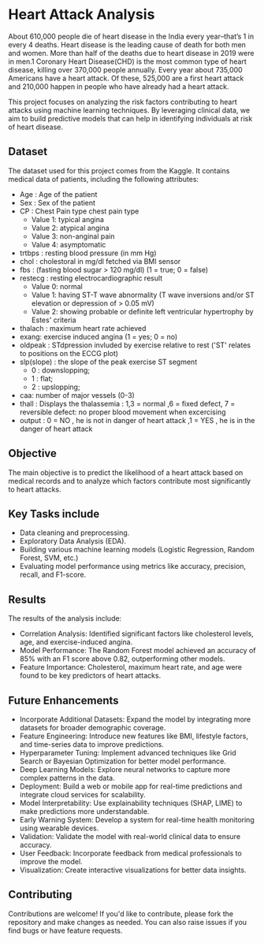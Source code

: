
# Heart Attack Analysis

About 610,000 people die of heart disease in the India every year–that’s 1 in every 4 deaths.
Heart disease is the leading cause of death for both men and women. More than half of the deaths due to heart disease in 2019 were in men.1
Coronary Heart Disease(CHD) is the most common type of heart disease, killing over 370,000 people annually.
Every year about 735,000 Americans have a heart attack. Of these, 525,000 are a first heart attack and 210,000 happen in people who have already had a heart attack.

This project focuses on analyzing the risk factors contributing to heart attacks using machine learning techniques. By leveraging clinical data, we aim to build predictive models that can help in identifying individuals at risk of heart disease.
## Dataset

The dataset used for this project comes from the Kaggle. It contains medical data of patients, including the following attributes:

- Age : Age of the patient
- Sex : Sex of the patient
- CP : Chest Pain type chest pain type
    - Value 1: typical angina
    - Value 2: atypical angina
    - Value 3: non-anginal pain
    - Value 4: asymptomatic
- trtbps : resting blood pressure (in mm Hg)
- chol : cholestoral in mg/dl fetched via BMI sensor
- fbs : (fasting blood sugar > 120 mg/dl) (1 = true; 0 = false)
- restecg : resting electrocardiographic result
    - Value 0: normal
    - Value 1: having ST-T wave abnormality (T wave inversions and/or ST elevation or depression of > 0.05 mV)
    - Value 2: showing probable or definite left ventricular hypertrophy by Estes' criteria
- thalach : maximum heart rate achieved
- exang: exercise induced angina (1 = yes; 0 = no)
- oldpeak : STdpression invluded by exercise relative to rest ('ST' relates to positions on the ECCG plot)
- slp(slope) : the slope of the peak exercise ST segment
    - 0 : downslopping;
    - 1 : flat;
    - 2 : upslopping;
- caa: number of major vessels (0-3)
- thall : Displays the thalassemia : 1,3 = normal  ,6 = fixed defect, 7 = reversible defect: no proper blood movement when excercising
- output : 0 = NO , he is not in danger of heart attack ,1 = YES , he is  in the danger of heart attack
## Objective

The main objective is to predict the likelihood of a heart attack based on medical records and to analyze which factors contribute most significantly to heart attacks.
## Key Tasks include

- Data cleaning and preprocessing.
- Exploratory Data Analysis (EDA).
- Building various machine learning models (Logistic Regression, Random Forest, SVM, etc.)
- Evaluating model performance using metrics like accuracy, precision, recall, and F1-score.
## Results

The results of the analysis include:
- Correlation Analysis: Identified significant factors like cholesterol levels, age, and exercise-induced angina.
- Model Performance: The Random Forest model achieved an accuracy of 85% with an F1 score above 0.82, outperforming other models.
- Feature Importance: Cholesterol, maximum heart rate, and age were found to be key predictors of heart attacks.
## Future Enhancements

- Incorporate Additional Datasets: Expand the model by integrating more datasets for broader demographic coverage.
- Feature Engineering: Introduce new features like BMI, lifestyle factors, and time-series data to improve predictions.
- Hyperparameter Tuning: Implement advanced techniques like Grid Search or Bayesian Optimization for better model performance.
- Deep Learning Models: Explore neural networks to capture more complex patterns in the data.
- Deployment: Build a web or mobile app for real-time predictions and integrate cloud services for scalability.
- Model Interpretability: Use explainability techniques (SHAP, LIME) to make predictions more understandable.
- Early Warning System: Develop a system for real-time health monitoring using wearable devices.
- Validation: Validate the model with real-world clinical data to ensure accuracy.
- User Feedback: Incorporate feedback from medical professionals to improve the model.
- Visualization: Create interactive visualizations for better data insights.
## Contributing

Contributions are welcome! If you'd like to contribute, please fork the repository and make changes as needed. You can also raise issues if you find bugs or have feature requests.